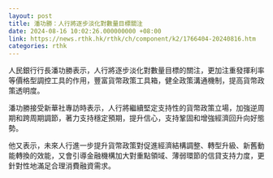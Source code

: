 ```yaml
---
layout: post
title: 潘功勝：人行將逐步淡化對數量目標關注
date: 2024-08-16 10:02:26.000000000 +08:00
link: https://news.rthk.hk/rthk/ch/component/k2/1766404-20240816.htm
categories: rthk
---
```


人民銀行行長潘功勝表示，人行將逐步淡化對數量目標的關注，更加注重發揮利率等價格型調控工具的作用，豐富貨幣政策工具箱，健全政策溝通機制，提高貨幣政策透明度。

潘功勝接受新華社專訪時表示，人行將繼續堅定支持性的貨幣政策立場，加強逆周期和跨周期調節，著力支持穩定預期，提升信心，支持鞏固和增強經濟回升向好態勢。

他又表示，未來人行進一步提升貨幣政策對促進經濟結構調整、轉型升級、新舊動能轉換的效能，又會引導金融機構加大對重點領域、薄弱環節的信貸支持力度，更針對性地滿足合理消費融資需求。
